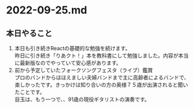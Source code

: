 # 2022-09-25.md
## 本日やること
<ol>
  <li>本日も引き続きReactの基礎的な勉強を続けます。</li>
  昨日に引き続き「りあクト！」本を教科書にして勉強しました。内容が本当に最新版なのでやっていて安心感があります。
  
  <li>前から予定していたフォークソングフェスタ（ライブ）鑑賞</li>
  プロのバンドからほほえましい夫婦バンドまで主に高齢者によるバンドで、楽しかったです。きっかけは知り合いの方の奥様７５歳が出演されると聞いたことです。  
  <br>目玉は、もう一つで、、91歳の現役ギタリストの演奏です。
  
</ol>

